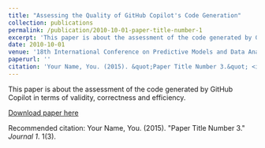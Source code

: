 ```yaml
---
title: "Assessing the Quality of GitHub Copilot's Code Generation"
collection: publications
permalink: /publication/2010-10-01-paper-title-number-1
excerpt: 'This paper is about the assessment of the code generated by GitHub Copilot in terms of validity, correctness and efficiency.'
date: 2010-10-01
venue: '18th International Conference on Predictive Models and Data Analytics in Software Engineering (PROMISE '22)'
paperurl: ''
citation: 'Your Name, You. (2015). &quot;Paper Title Number 3.&quot; <i>Journal 1</i>. 1(3).'
---
```


This paper is about the assessment of the code generated by GitHub Copilot in terms of validity, correctness and efficiency.

[Download paper here](https://www.researchgate.net/publication/363267006_Assessing_the_Quality_of_GitHub_Copilot's_Code_Generation)

Recommended citation: Your Name, You. (2015). "Paper Title Number 3." <i>Journal 1</i>. 1(3).


